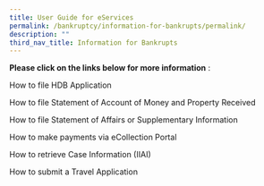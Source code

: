 ```yaml
---
title: User Guide for eServices
permalink: /bankruptcy/information-for-bankrupts/permalink/
description: ""
third_nav_title: Information for Bankrupts
---
```

     
**Please click on the links below for more information**&nbsp;:<br>


How to file HDB Application<br>

How to file Statement of Account of Money and Property Received<br>

How to file Statement of Affairs or Supplementary Information <br>
  
How to make payments via eCollection Portal<br>

How to retrieve Case Information (IIAI) <br>

How to submit a Travel Application <br>